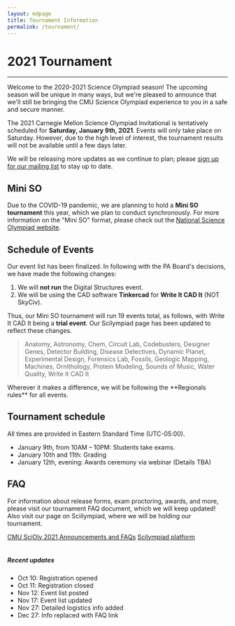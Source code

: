```yaml
---
layout: mdpage
title: Tournament Information
permalink: /tournament/
---
```


# 2021 Tournament
<hr>

<div class="row">

<div class="col">

<p>
Welcome to the 2020-2021 Science Olympiad season! The upcoming season will be
unique in many ways, but we're pleased to announce that we'll still be bringing
the CMU Science Olympiad experience to you in a safe and secure manner.
</p>

<p>
The 2021 Carnegie Mellon Science Olympiad Invitational is tentatively scheduled
for <strong>Saturday, January 9th, 2021</strong>. Events will only take place
on Saturday. However, due to the high level of interest, the tournament results
will not be available until a few days later.
</p>

<p>
We will be releasing more updates as we continue to plan; please <a
href="https://lists.andrew.cmu.edu/mailman/listinfo/cmuscioly-interest"
target="_blank">sign up for our mailing list</a> to stay up to date.
</p>

<h2>Mini SO</h2>

<p>
Due to the COVID-19 pandemic, we are planning to hold a <strong>Mini SO
tournament</strong> this year, which we plan to conduct synchronously.  For
more information on the "Mini SO" format, please check out the <a
href="https://www.soinc.org/play/tournaments" target="_blank">National Science
Olympiad website</a>.
</p>

<h2>Schedule of Events</h2>

<p>
Our event list has been finalized. In following with the PA Board's decisions,
we have made the following changes:
</p>

<ol>
  <li>We will <strong>not run</strong> the Digital Structures event.</li>
  <li>We will be using the CAD software <strong>Tinkercad</strong> for
    <strong>Write It CAD It</strong> (NOT SkyCiv).</li>
</ol>

<p>
Thus, our Mini SO tournament will run 19 events total, as follows, with Write
It CAD It being a <strong>trial event</strong>. Our Scilympiad page has been
updated to reflect these changes.
</p>

<blockquote class="ml-4">
<p>
  Anatomy, Astronomy, Chem, Circuit Lab, Codebusters, Designer Genes,
  Detector Building, Disease Detectives, Dynamic Planet, Experimental Design,
  Forensics Lab, Fossils, Geologic Mapping, Machines, Ornithology, Protein
  Modeling, Sounds of Music, Water Quality, Write It CAD It
</p>
</blockquote>

<p>
Wherever it makes a difference, we will be following the **Regionals rules**
for all events.
</p>

<h2>Tournament schedule</h2>

<p>
All times are provided in Eastern Standard Time (UTC-05:00).
</p>

<ul>
  <li>January 9th, from 10AM &ndash; 10PM: Students take exams.</li>
  <li>January 10th and 11th: Grading</li>
  <li>January 12th, evening: Awards ceremony via webinar (Details TBA)</li>
</ul>

<h2>FAQ</h2>

<p>
For information about release forms, exam proctoring, awards, and more, please
visit our tournament FAQ document, which we will keep updated! Also visit our
page on Sciilympiad, where we will be holding our tournament.
</p>

<div>
  <a class="btn btn-danger btn-lg btn-block" role="button"
  href="https://docs.google.com/document/d/1WFl1M2XiZ3rCtnXNvwSTVCujm2tcttwdMGQkR5tpYHM/edit?usp=sharing"
  target="_blank">CMU SciOly 2021 Announcements and FAQs</a>
  <a class="btn btn-primary btn-lg btn-block" role="button"
  href="https://scilympiad.com/pa-cmuso" target="_blank">Scilympiad
  platform</a>
</div>
<br>

</div>

<div class="col-md-6 col-lg-4">
<div class="card border-info">
  <h5 class="card-header bg-info text-white">Recent updates</h5>
  <ul class="list-group list-group-flush">
    <li class="list-group-item">Oct 10: Registration opened</li>
    <li class="list-group-item">Oct 11: Registration closed</li>
    <li class="list-group-item">Nov 12: Event list posted</li>
    <li class="list-group-item">Nov 17: Event list updated</li>
    <li class="list-group-item">Nov 27: Detailed logistics info added</li>
    <li class="list-group-item">Dec 27: Info replaced with FAQ link</li>
  </ul>
</div>
</div>

</div> <!-- .row -->
